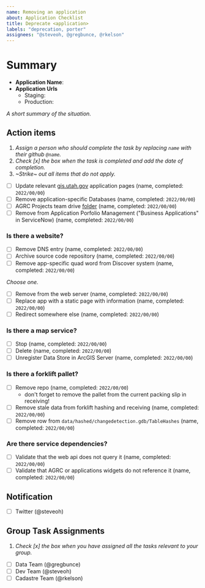 ```yaml
---
name: Removing an application
about: Application Checklist
title: Deprecate <application>
labels: "deprecation, porter"
assignees: "@steveoh, @gregbunce, @rkelson"
---
```


# Summary

- **Application Name**:
- **Application Urls**
  - Staging: 
  - Production: 

_A short summary of the situation._

## Action items

1. _Assign a person who should complete the task by replacing `name` with their github `@name`._
1. _Check [x] the box when the task is completed and add the date of completion._
1. _~Strike~ out all items that do not apply._

- [ ] Update relevant [gis.utah.gov](https://gis.utah.gov/developer/application) application pages (name, completed: `2022/00/00`)
- [ ] Remove application-specific Databases (name, completed: `2022/00/00`)
- [ ] AGRC Projects team drive [folder](https://drive.google.com/drive/folders/0AIVByxAYHd4oUk9PVA) (name, completed: `2022/00/00`)
- [ ] Remove from Application Porfolio Management ("Business Applications" in ServiceNow) (name, completed: `2022/00/00`)

### Is there a website?

- [ ] Remove DNS entry (name, completed: `2022/00/00`)
- [ ] Archive source code repository (name, completed: `2022/00/00`)
- [ ] Remove app-specific quad word from Discover system (name, completed: `2022/00/00`)

_Choose one._

- [ ] Remove from the web server (name, completed: `2022/00/00`)
- [ ] Replace app with a static page with information (name, completed: `2022/00/00`)
- [ ] Redirect somewhere else (name, completed: `2022/00/00`)

### Is there a map service?

- [ ] Stop (name, completed: `2022/00/00`)
- [ ] Delete (name, completed: `2022/00/00`)
- [ ] Unregister Data Store in ArcGIS Server (name, completed: `2022/00/00`)

### Is there a forklift pallet?

- [ ] Remove repo (name, completed: `2022/00/00`)
  - don't forget to remove the pallet from the current packing slip in receiving!
- [ ] Remove stale data from forklift hashing and receiving (name, completed: `2022/00/00`)
- [ ] Remove row from `data/hashed/changedetection.gdb/TableHashes` (name, completed: `2022/00/00`)

### Are there service dependencies?

- [ ] Validate that the web api does not query it (name, completed: `2022/00/00`)
- [ ] Validate that AGRC or applications widgets do not reference it (name, completed: `2022/00/00`)

## Notification

- [ ] Twitter (@steveoh)

## Group Task Assignments

1. _Check [x] the box when you have assigned all the tasks relevant to your group._

- [ ] Data Team (@gregbunce)
- [ ] Dev Team (@steveoh)
- [ ] Cadastre Team (@rkelson)
